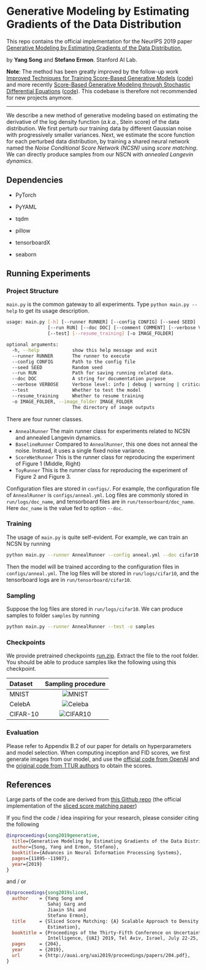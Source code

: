 # Generative Modeling by Estimating Gradients of the Data Distribution

This repo contains the official implementation for the NeurIPS 2019 paper 
[Generative Modeling by Estimating Gradients of the Data Distribution](https://arxiv.org/abs/1907.05600), 

by __Yang Song__ and __Stefano Ermon__. Stanford AI Lab.

**Note**: The method has been greatly improved by the follow-up work
[Improved Techniques for Training Score-Based Generative Models](https://arxiv.org/abs/2006.09011) ([code](https://github.com/ermongroup/ncsnv2)) and more recently [Score-Based Generative Modeling through Stochastic Differential Equations](https://arxiv.org/abs/2011.13456) ([code](https://github.com/yang-song/score_sde)). This codebase is therefore not recommended for new projects anymore.

-------------------------------------------------------------------------------------
We describe a new method of generative modeling based on estimating the derivative of the log density 
function (_a.k.a._, Stein score) of the data distribution. We first perturb our training data by different Gaussian noise with progressively smaller variances. Next, we estimate the score function for each perturbed data distribution, by training a shared neural network named the _Noise Conditional Score Network (NCSN)_ using _score matching_. We can directly produce samples from our NSCN with _annealed Langevin dynamics_.


## Dependencies

* PyTorch

* PyYAML

* tqdm

* pillow

* tensorboardX

* seaborn


## Running Experiments

### Project Structure

`main.py` is the common gateway to all experiments. Type `python main.py --help` to get its usage description.

```bash
usage: main.py [-h] [--runner RUNNER] [--config CONFIG] [--seed SEED]
               [--run RUN] [--doc DOC] [--comment COMMENT] [--verbose VERBOSE]
               [--test] [--resume_training] [-o IMAGE_FOLDER]

optional arguments:
  -h, --help            show this help message and exit
  --runner RUNNER       The runner to execute
  --config CONFIG       Path to the config file
  --seed SEED           Random seed
  --run RUN             Path for saving running related data.
  --doc DOC             A string for documentation purpose
  --verbose VERBOSE     Verbose level: info | debug | warning | critical
  --test                Whether to test the model
  --resume_training     Whether to resume training
  -o IMAGE_FOLDER, --image_folder IMAGE_FOLDER
                        The directory of image outputs
```

There are four runner classes.

* `AnnealRunner` The main runner class for experiments related to NCSN and annealed Langevin dynamics.
* `BaselineRunner` Compared to `AnnealRunner`, this one does not anneal the noise. Instead, it uses a single fixed noise variance.
* `ScoreNetRunner` This is the runner class for reproducing the experiment of Figure 1 (Middle, Right)
* `ToyRunner` This is the runner class for reproducing the experiment of Figure 2 and Figure 3.

Configuration files are stored in  `configs/`. For example, the configuration file of `AnnealRunner` is `configs/anneal.yml`. Log files are commonly stored in `run/logs/doc_name`, and tensorboard files are in `run/tensorboard/doc_name`. Here `doc_name` is the value fed to option `--doc`.

### Training

The usage of `main.py` is quite self-evident. For example, we can train an NCSN by running

```bash
python main.py --runner AnnealRunner --config anneal.yml --doc cifar10
```

Then the model will be trained according to the configuration files in `configs/anneal.yml`. The log files will be stored in `run/logs/cifar10`, and the tensorboard logs are in `run/tensorboard/cifar10`.

### Sampling

Suppose the log files are stored in `run/logs/cifar10`. We can produce samples to folder `samples` by running

```bash
python main.py --runner AnnealRunner --test -o samples
```

### Checkpoints

We provide pretrained checkpoints [run.zip](https://drive.google.com/file/d/1BF2mwFv5IRCGaQbEWTbLlAOWEkNzMe5O/view?usp=sharing). Extract the file to the root folder. You should be able to produce samples like the following using this checkpoint.

| Dataset | Sampling procedure |
| :------------ | :-------------------------: |
| MNIST |  ![MNIST](assets/mnist_large.gif)|
| CelebA |  ![Celeba](assets/celeba_large.gif)|
|CIFAR-10 |  ![CIFAR10](assets/cifar10_large.gif)|

### Evaluation
Please refer to Appendix B.2 of our paper for details on hyperparameters and model selection. When computing inception and FID scores, we first generate images from our model, and use the [official code from OpenAI](https://github.com/openai/improved-gan/tree/master/inception_score) and the [original code from TTUR authors](https://github.com/bioinf-jku/TTUR) to obtain the scores.


## References

Large parts of the code are derived from [this Github repo](https://github.com/ermongroup/sliced_score_matching) (the official implementation of the [sliced score matching paper](https://arxiv.org/abs/1905.07088))

If you find the code / idea inspiring for your research, please consider citing the following

```bib
@inproceedings{song2019generative,
  title={Generative Modeling by Estimating Gradients of the Data Distribution},
  author={Song, Yang and Ermon, Stefano},
  booktitle={Advances in Neural Information Processing Systems},
  pages={11895--11907},
  year={2019}
}
```

and / or

```bib
@inproceedings{song2019sliced,
  author    = {Yang Song and
               Sahaj Garg and
               Jiaxin Shi and
               Stefano Ermon},
  title     = {Sliced Score Matching: {A} Scalable Approach to Density and Score
               Estimation},
  booktitle = {Proceedings of the Thirty-Fifth Conference on Uncertainty in Artificial
               Intelligence, {UAI} 2019, Tel Aviv, Israel, July 22-25, 2019},
  pages     = {204},
  year      = {2019},
  url       = {http://auai.org/uai2019/proceedings/papers/204.pdf},
}
```

